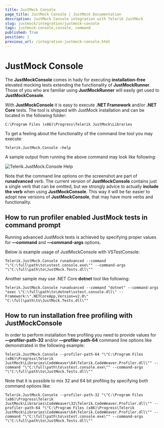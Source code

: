 ```yaml
---
title: JustMock Console
page_title: JustMock Console | JustMock Documentation
description: JustMock Console integration with Telerik JustMock
slug: justmock/integration/justmock-console
tags: justmock-console,console, command
published: True
position: 2
previous_url: /integration-justmock-console.html
---
```


# JustMock Console

The **JustMockConsole** comes in hady for executing **installation-free** elevated mocking tests extending the functionality of **JustMockRunner**. Those of you who are familiar using **JustMockRunner** will easily get used to **JustMockConsole**.

With **JustMockConsole** it is easy to execute **.NET Framework** and/or **.NET Core** tests. The tool is shipped with JustMock installation and can be located in the following folder:

```C:\Program Files (x86)\Progress\Telerik JustMock\Libraries```

To get a feeling about the functionality of the command line tool you may execute:

```Telerik.JustMock.Console –help```

A sample output from running the above command may look like following:

![Telerik.JustMock.Console Help](images/JustMockConsoleHelp.png)


Note that the command line options on the screenshot are part of **runadvanced** verb. The current version of **JustMockConsole** contains just a single verb that can be omitted, but we strongly advice to actually **include the verb** when using **JustMockConsole**. This way it will be far easier to adopt new versions of **JustMockConsole**, that may have more verbs and functionality.

##  How to run profiler enabled JustMock tests in command prompt

Running advanced JustMock tests is achieved by specifying proper values for **—command** and **—command-args** options. 

Below is example usage of JustMockConsole with VSTestConsole:

```Telerik.JustMock.Console runadvanced --command "\"C:\full\path\to\vstest.console.exe\"" --command-args "\"C:\full\path\to\JustMock.Tests.dll\""```

Another sample may use .NET Core **dotnet** tool like following:

```Telerik.JustMock.Console runadvanced --command "dotnet" --command-args "exec \"C:\full\path\to\dotnet\vstest.console.dll\" --Framework:\".NETCoreApp,Version=v2.0\" "C:\full\path\to\JustMock.Tests.dll\""```


##  How to run installation free profiling with JustMockConsole

In order to perform installation free profiling you need to provide values for **—profiler-path-32**  and/or **—profiler-path-64** command line options like demonstrated in the following example:

```Telerik.JustMock.Console --profiler-path-64 "\"C:\Program Files (x86)\Progress\Telerik JustMock\Libraries\CodeWeaver\64\Telerik.CodeWeaver.Profiler.dll\"" --command "\"C:\full\path\to\vstest.console.exe\"" --command-args "\"C:\full\path\to\JustMock.Tests.dll\""```

Note that it is possible to mix 32 and 64 bit profiling by specifying both command options like:

```Telerik.JustMock.Console --profiler-path-32 "\"C:\Program Files (x86)\Progress\Telerik JustMock\Libraries\CodeWeaver\32\Telerik.CodeWeaver.Profiler.dll\"" --profiler-path-64 "\"C:\Program Files (x86)\Progress\Telerik JustMock\Libraries\CodeWeaver\64\Telerik.CodeWeaver.Profiler.dll\"" --command "\"C:\full\path\to\vstest.console.exe\"" --command-args "\"C:\full\path\to\JustMock.Tests.dll\""```
